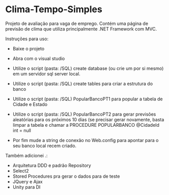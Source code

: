 # Clima-Tempo-Simples
Projeto de avaliação para vaga de emprego. Contém uma página de previsão de clima que utiliza principalmente .NET Framework com MVC.

Instruções para uso:
- Baixe o projeto
- Abra com o visual studio
- Utilize o script (pasta: /SQL) create database (ou crie um por si mesmo) em um servidor sql server local.
- Utilize o script (pasta: /SQL) create tables para criar a estrutura do banco
- Utilize o script (pasta: /SQL) PopularBancoPT1 para popular a tabela de Cidade e Estado
- Utilize o script (pasta: /SQL) PopularBancoPT2 para gerar previsões aleatórias para os próximos 10 dias (se precisar gerar novamente, basta limpar a tabela e chamar a PROCEDURE POPULARBANCO @CidadeId int = null

- Por fim mude a string de conexão no Web.config para apontar para o seu banco local recem criado.

Também adicionei .:
- Arquitetura DDD e padrão Repository
- Select2
- Stored Procedures pra gerar o dados para de teste
- JQuery e Ajax
- Unity para DI
